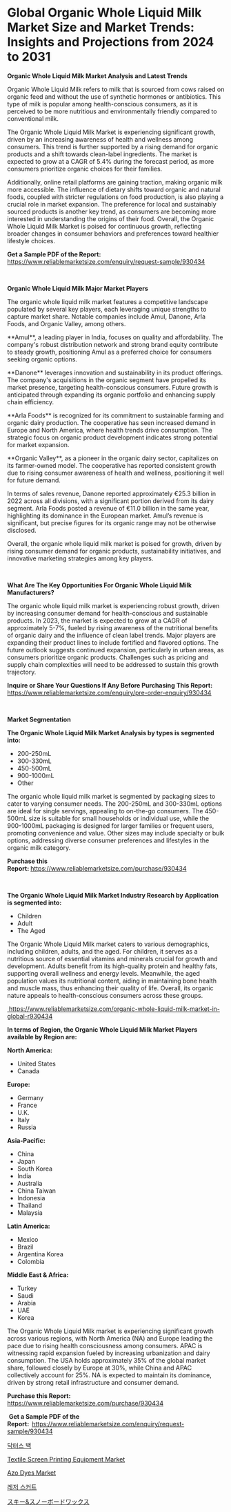 <p><h1>Global Organic Whole Liquid Milk Market Size and Market Trends: Insights and Projections from 2024 to 2031</h1></p><p><strong>Organic Whole Liquid Milk Market Analysis and Latest Trends</strong></p>
<p><p>Organic Whole Liquid Milk refers to milk that is sourced from cows raised on organic feed and without the use of synthetic hormones or antibiotics. This type of milk is popular among health-conscious consumers, as it is perceived to be more nutritious and environmentally friendly compared to conventional milk.</p><p>The Organic Whole Liquid Milk Market is experiencing significant growth, driven by an increasing awareness of health and wellness among consumers. This trend is further supported by a rising demand for organic products and a shift towards clean-label ingredients. The market is expected to grow at a CAGR of 5.4% during the forecast period, as more consumers prioritize organic choices for their families.</p><p>Additionally, online retail platforms are gaining traction, making organic milk more accessible. The influence of dietary shifts toward organic and natural foods, coupled with stricter regulations on food production, is also playing a crucial role in market expansion. The preference for local and sustainably sourced products is another key trend, as consumers are becoming more interested in understanding the origins of their food. Overall, the Organic Whole Liquid Milk Market is poised for continuous growth, reflecting broader changes in consumer behaviors and preferences toward healthier lifestyle choices.</p></p>
<p><strong>Get a Sample PDF of the Report:&nbsp;</strong> <a href="https://www.reliablemarketsize.com/enquiry/request-sample/930434">https://www.reliablemarketsize.com/enquiry/request-sample/930434</a></p>
<p>&nbsp;</p>
<p><strong>Organic Whole Liquid Milk Major Market Players</strong></p>
<p><p>The organic whole liquid milk market features a competitive landscape populated by several key players, each leveraging unique strengths to capture market share. Notable companies include Amul, Danone, Arla Foods, and Organic Valley, among others.</p><p>**Amul**, a leading player in India, focuses on quality and affordability. The company's robust distribution network and strong brand equity contribute to steady growth, positioning Amul as a preferred choice for consumers seeking organic options.</p><p>**Danone** leverages innovation and sustainability in its product offerings. The company's acquisitions in the organic segment have propelled its market presence, targeting health-conscious consumers. Future growth is anticipated through expanding its organic portfolio and enhancing supply chain efficiency.</p><p>**Arla Foods** is recognized for its commitment to sustainable farming and organic dairy production. The cooperative has seen increased demand in Europe and North America, where health trends drive consumption. The strategic focus on organic product development indicates strong potential for market expansion.</p><p>**Organic Valley**, as a pioneer in the organic dairy sector, capitalizes on its farmer-owned model. The cooperative has reported consistent growth due to rising consumer awareness of health and wellness, positioning it well for future demand.</p><p>In terms of sales revenue, Danone reported approximately €25.3 billion in 2022 across all divisions, with a significant portion derived from its dairy segment. Arla Foods posted a revenue of €11.0 billion in the same year, highlighting its dominance in the European market. Amul’s revenue is significant, but precise figures for its organic range may not be otherwise disclosed.</p><p>Overall, the organic whole liquid milk market is poised for growth, driven by rising consumer demand for organic products, sustainability initiatives, and innovative marketing strategies among key players.</p></p>
<p>&nbsp;</p>
<p><strong>What Are The Key Opportunities For Organic Whole Liquid Milk Manufacturers?</strong></p>
<p><p>The organic whole liquid milk market is experiencing robust growth, driven by increasing consumer demand for health-conscious and sustainable products. In 2023, the market is expected to grow at a CAGR of approximately 5-7%, fueled by rising awareness of the nutritional benefits of organic dairy and the influence of clean label trends. Major players are expanding their product lines to include fortified and flavored options. The future outlook suggests continued expansion, particularly in urban areas, as consumers prioritize organic products. Challenges such as pricing and supply chain complexities will need to be addressed to sustain this growth trajectory.</p></p>
<p><strong>Inquire or Share Your Questions If Any Before Purchasing This Report:</strong> <a href="https://www.reliablemarketsize.com/enquiry/pre-order-enquiry/930434">https://www.reliablemarketsize.com/enquiry/pre-order-enquiry/930434</a></p>
<p>&nbsp;</p>
<p><strong>Market Segmentation</strong></p>
<p><strong>The Organic Whole Liquid Milk Market Analysis by types is segmented into:</strong></p>
<p><ul><li>200-250mL</li><li>300-330mL</li><li>450-500mL</li><li>900-1000mL</li><li>Other</li></ul></p>
<p><p>The organic whole liquid milk market is segmented by packaging sizes to cater to varying consumer needs. The 200-250mL and 300-330mL options are ideal for single servings, appealing to on-the-go consumers. The 450-500mL size is suitable for small households or individual use, while the 900-1000mL packaging is designed for larger families or frequent users, promoting convenience and value. Other sizes may include specialty or bulk options, addressing diverse consumer preferences and lifestyles in the organic milk category.</p></p>
<p><strong>Purchase this Report:&nbsp;</strong><a href="https://www.reliablemarketsize.com/purchase/930434">https://www.reliablemarketsize.com/purchase/930434</a></p>
<p>&nbsp;</p>
<p><strong>The Organic Whole Liquid Milk Market Industry Research by Application is segmented into:</strong></p>
<p><ul><li>Children</li><li>Adult</li><li>The Aged</li></ul></p>
<p><p>The Organic Whole Liquid Milk market caters to various demographics, including children, adults, and the aged. For children, it serves as a nutritious source of essential vitamins and minerals crucial for growth and development. Adults benefit from its high-quality protein and healthy fats, supporting overall wellness and energy levels. Meanwhile, the aged population values its nutritional content, aiding in maintaining bone health and muscle mass, thus enhancing their quality of life. Overall, its organic nature appeals to health-conscious consumers across these groups.</p></p>
<p><a href="https://www.reliablemarketsize.com/organic-whole-liquid-milk-market-in-global-r930434">&nbsp;https://www.reliablemarketsize.com/organic-whole-liquid-milk-market-in-global-r930434</a></p>
<p><strong>In terms of Region, the Organic Whole Liquid Milk Market Players available by Region are:</strong></p>
<p>
    <p> <strong> North America: </strong>
        <ul>
            <li>United States</li>
            <li>Canada</li>
        </ul>
        </p> 
    <p> <strong> Europe: </strong>
        <ul>
            <li>Germany</li>
            <li>France</li>
            <li>U.K.</li>
            <li>Italy</li>
            <li>Russia</li>
        </ul>
        </p> 
    <p> <strong> Asia-Pacific: </strong>
        <ul>
            <li>China</li>
            <li>Japan</li>
            <li>South Korea</li>
            <li>India</li>
            <li>Australia</li>
            <li>China Taiwan</li>
            <li>Indonesia</li>
            <li>Thailand</li>
            <li>Malaysia</li>
        </ul>
        </p> 
    <p> <strong> Latin America: </strong>
        <ul>
            <li>Mexico</li>
            <li>Brazil</li>
            <li>Argentina Korea</li>
            <li>Colombia</li>
        </ul>
        </p> 
    <p> <strong> Middle East & Africa: </strong>
        <ul>
            <li>Turkey</li>
            <li>Saudi</li>
            <li>Arabia</li>
            <li>UAE</li>
            <li>Korea</li>
        </ul>
    </p>
    </p>
<p><p>The Organic Whole Liquid Milk market is experiencing significant growth across various regions, with North America (NA) and Europe leading the pace due to rising health consciousness among consumers. APAC is witnessing rapid expansion fueled by increasing urbanization and dairy consumption. The USA holds approximately 35% of the global market share, followed closely by Europe at 30%, while China and APAC collectively account for 25%. NA is expected to maintain its dominance, driven by strong retail infrastructure and consumer demand.</p></p>
<p><strong>Purchase this Report: </strong><a href="https://www.reliablemarketsize.com/purchase/930434">https://www.reliablemarketsize.com/purchase/930434</a></p>
<p>&nbsp;<strong>Get a Sample PDF of the Report:&nbsp;&nbsp;</strong><a href="https://www.reliablemarketsize.com/enquiry/request-sample/930434">https://www.reliablemarketsize.com/enquiry/request-sample/930434</a></p>
<p><strong></strong></p>
<p><p><a href="https://medium.com/@adsogvwv75/%EC%9D%98%EC%82%AC-%EA%B0%80%EB%B0%A9-%EC%82%B0%EC%97%85-%EC%A0%84%EB%A7%9D-%EC%8B%9C%EC%9E%A5-%EB%B3%80%ED%99%94%EC%99%80-%EC%A0%84%EB%9E%B5%EC%A0%81-%ED%95%84%EC%88%98-%EC%82%AC%ED%95%AD-2024-2031-7ee66dd050a3?postPublishedType=initial">닥터스 백</a></p><p><a href="https://medium.com/@kirstencharriso/the-textile-screen-printing-equipment-market-prioritizes-cost-control-and-efficiency-enhancement-1b857ebfd2fb">Textile Screen Printing Equipment Market</a></p><p><a href="https://www.linkedin.com/pulse/charting-future-comprehensive-analysis-global-azo-dyes-grmwf?trackingId=yqs6HyvrTB2uYtsMR%2FgvTQ%3D%3D">Azo Dyes Market</a></p><p><a href="https://medium.com/@adsogvwv75/%EC%84%B8%EA%B3%84-%EB%A0%88%EC%A0%80-%EC%8A%A4%EC%BB%A4%ED%8A%B8-%EC%8B%9C%EC%9E%A5%EC%9D%98-%EC%83%88%EB%A1%9C%EC%9A%B4-%EA%B8%B0%ED%9A%8C%EC%99%80-%EB%8F%84%EC%A0%84%EA%B3%BC%EC%A0%9C-2024-2031-f5fd15337958">레저 스커트</a></p><p><a href="https://medium.com/@erlenegcfeenan/ski-snowboard-wax-market-%E3%81%AE%E3%82%B0%E3%83%AD%E3%83%BC%E3%83%90%E3%83%AB%E5%B8%82%E5%A0%B4%E6%A6%82%E8%A6%81%E3%81%AF-%E4%B8%96%E7%95%8C%E3%81%8A%E3%82%88%E3%81%B3%E4%B8%BB%E8%A6%81%E5%B8%82%E5%A0%B4%E3%81%AB%E3%81%8A%E3%81%91%E3%82%8B%E6%A5%AD%E7%95%8C%E3%81%AB%E5%BD%B1%E9%9F%BF%E3%82%92%E4%B8%8E%E3%81%88%E3%82%8B%E4%B8%BB%E8%A6%81%E3%81%AA%E3%83%88%E3%83%AC%E3%83%B3%E3%83%89%E3%81%AB%E3%81%A4%E3%81%84%E3%81%A6-%E7%8B%AC%E8%87%AA%E3%81%AE%E8%A6%96%E7%82%B9%E3%82%92%E6%8F%90%E4%BE%9B%E3%81%97%E3%81%BE%E3%81%99-5464e9137593">スキー&スノーボードワックス</a></p></p>